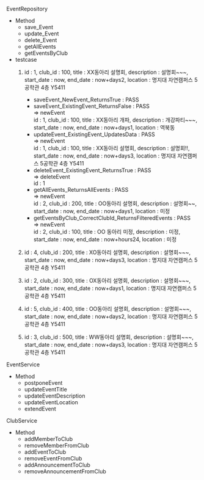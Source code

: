 EventRepository
- Method
  - save_Event
  - update_Event
  - delete_Event
  - getAllEvents
  - getEventsByClub
- testcase
  1. id : 1, club_id : 100, title : XX동아리 설명회, description : 설명회~~~, start_date : now, end_date : now+days2, location :
명지대 자연캠퍼스 5공학관 4층 Y5411
      - saveEvent_NewEvent_ReturnsTrue : PASS
      - saveEvent_ExistingEvent_ReturnsFalse : PASS
         <br> => newEvent <br> id : 1, club_id : 100, title : XX동아리 개파, description : 개강파티~~~, start_date : now, end_date : now+days1, location :
역북동
      - updateEvent_ExistingEvent_UpdatesData : PASS
           <br> => newEvent <br> id : 1, club_id : 100, title : XX동아리 설명회, description : 설명회!!, start_date : now, end_date : now+days3, location :
명지대 자연캠퍼스 5공학관 4층 Y5411
      - deleteEvent_ExistingEvent_ReturnsTrue : PASS
        <br> => deleteEvent <br> id : 1
      - getAllEvents_ReturnsAllEvents : PASS
           <br> => newEvent <br> id : 2, club_id : 200, title : OO동아리 설명회, description : 설명회~~, start_date : now, end_date : now+days1, location :
미정
      - getEventsByClub_CorrectClubId_ReturnsFilteredEvents : PASS
           <br> => newEvent <br> id : 2, club_id : 100, title : OO 동아리 미정, description : 미정, start_date : now, end_date : now+hours24, location :
미정
    
  3. id : 4, club_id : 200, title : XO동아리 설명회, description : 설명회~~~, start_date : now, end_date : now+days3, location :
명지대 자연캠퍼스 5공학관 4층 Y5411
  4. id : 2, club_id : 300, title : OX동아리 설명회, description : 설명회~~~, start_date : now, end_date : now+days1, location :
명지대 자연캠퍼스 5공학관 4층 Y5411
  5. id : 5, club_id : 400, title : OO동아리 설명회, description : 설명회~~~, start_date : now, end_date : now+days2, location :
명지대 자연캠퍼스 5공학관 4층 Y5411
  6. id : 3, club_id : 500, title : WW동아리 설명회, description : 설명회~~~, start_date : now, end_date : now+days3, location :
명지대 자연캠퍼스 5공학관 4층 Y5411

EventService
- Method
  - postponeEvent
  - updateEventTitle
  - updateEventDescription
  - updateEventLocation
  - extendEvent

ClubService
- Method
  - addMemberToClub
  - removeMemberFromClub
  - addEventToClub
  - removeEventFromClub
  - addAnnouncementToClub
  - removeAnnouncementFromClub
